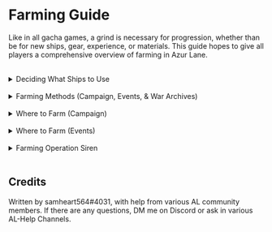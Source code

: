 # Farming Guide

Like in all gacha games, a grind is necessary for progression, whether than be for new ships, gear, experience, or materials. This guide hopes to give all players a comprehensive overview of farming in Azur Lane. 
<!--- Table of Contents
## Table of Contents:
- **[Deciding What Ships to Use](#deciding-what-ships-to-use)**
    - [Helpful Ship Qualities](#helpful-ship-qualities)

- **[Farming Methods (Campaign, Events, & War Archives)](#farming-methods-campaign-events--war-archives)**
    - [Oil-Capped Stages](#oil-capped-stages)
    - [Non-Oil-Capped Stages](#non-oil-capped-stages)
    - [Hard Mode & Daily Challenges](#hard-mode--daily-challenges)

- **[Where to Farm (Campaign)](#where-to-farm-campaign)**
    - [Commander Level Farming](#commander-level-farming)
    - [Ship EXP & Coin Farming](#ship-exp--coin-farming)
    - [Retrofit Blueprints Farming](#retrofit-blueprints-farming)
    - [Drop Ship Farming](#drop-ship-farming)
    - [Recommended Beginner Farm Stages](#recommended-beginner-farm-stages)
    - [Recommended Veteran Farm Stages](#recommended-veteran-farm-stages)
    - [Tips for Farming Hard Campaign Stages](#tips-for-farming-hard-campaign-stages)

- **[Where to Farm (Events)](#where-to-farm-events)**
    - [Beginner Farm Stages](#beginner-farm-stages)
    - [Veteran Farm Stages](#veteran-farm-stages)
    - ["SP Events"](#"sp"-events)
    - [War Archives](#war-archives)

- **[Farming Operation Siren](#farming-operation-siren)**
    - [Very Basic Fleetbuilding](#very-basic-fleetbuilding)
    - [The Bare Minimum](#the-bare-minimum)
    - [Shops](#shops)
    - [Star Farming](#star-farming)
    - [Excess AP Draning (Cat Node Farming)](#excess-ap-draining-cat-node-farming)

- **[Credits](#credits)**
<br/> --->

</br>
<details>
    <summary>Deciding What Ships to Use</summary>

## Deciding What Ships to Use

Consider:
- Does this ship need levels for any reason? (For use in harder content, fleet technology, secretary missions, etc.)
- Does this ship need affinity for any reason? (Oaths, stat boosts, secretary missions, etc.)

Try to avoid using ships that are maxed, as they serve no benefits to leeching the exp. 
<br/>

### Helpful Ship Qualities
- **Healers** (ex. [Perseus](https://azurlane.koumakan.jp/wiki/Perseus), [Unicorn](https://azurlane.koumakan.jp/wiki/Unicorn), [Ryuuhou](https://azurlane.koumakan.jp/wiki/Ryuuhou), or [Shouhou](https://azurlane.koumakan.jp/wiki/Shouhou))

- **Preloaders / Fast Loaders** (ex.  [Richelieu](https://azurlane.koumakan.jp/wiki/Richelieu),  [Aquila](https://azurlane.koumakan.jp/wiki/Aquila),  [Independence (Retrofit)](https://azurlane.koumakan.jp/wiki/Independence),  [Vittorio Veneto](https://azurlane.koumakan.jp/wiki/Vittorio_Veneto), etc.)

- **Self-Heals** (ex.  [Neptune](https://azurlane.koumakan.jp/wiki/Neptune),  [Minneapolis](https://azurlane.koumakan.jp/wiki/Minneapolis),  [Phoenix](https://azurlane.koumakan.jp/wiki/Phoenix), etc.)

- **Resisting Out-of-Ammo Effects** (ex.  [Marco Polo](https://azurlane.koumakan.jp/wiki/Marco_Polo),  [Emden](https://azurlane.koumakan.jp/wiki/Emden),  [Yamashiro META](https://azurlane.koumakan.jp/wiki/Yamashiro_META), etc.)

*Note: Some ships (ex. Perseus) fall into multiple categories. READ SKILLS FOR MORE INFORMATION!* 

**Remember:**
- **Do NOT choose ships for farming fleets based off of ONLY these qualities.** 
    - These ships *help*, they are not mandatory for efficient farming. 
- **Do NOT use oil cost as a consideration when determining what ships to use.**
    - Investing in ships that have a purpose for future content, whether that be through leveling them or through their fleet technology benefits, is better in the long run. 
</details>
<br/>

<details>
    <summary>Farming Methods (Campaign, Events, & War Archives)</summary>

## Farming Methods (Campaign, Events, & War Archives)

***Note: "X:Y" = X Backline + Y Vanguard Ships***
<br/>

### Oil-Capped Stages
An **oil-cap** (aka cost limit) limits the amount of oil spent per battle. It's that simple.
Found on:
- **Campaign:** Stages 9-1 or higher.
- **Events & War Archives:** Chapter D, or highest SP stage. 

Because of that, **run full (3:3) fleets** when farming these stages. 
<br/>

### Non-Oil-Capped Stages
On the stages without an oil-cap, **use a 1:1 fleet** when farming. 
If you can't 1:1 a stage, start off with a full fleet, then slowly remove ships until you can clear the stage safely. 
- When using two fleets, try as much as you can to 1:1 the pre-boss enemies (mobs) if you can't 1:1 the boss.
<br/>

### Hard Mode & Daily Challenges
Since Hard Mode & Daily Challenges have limited daily attempts, just full (3:3) fleet all 3 attempts (Veterans can quick battle the dailies too!). No need to overthink this. 
</details>
<br/>

<details>
    <summary>Where to Farm (Campaign)</summary>

## Where to Farm (Campaign)

<!--- image moment
{{Image Gallery|width=360px
| 1-1 fleet example.png | Example of a 1:1 fleet. Ships that are max level aren't necessary for most farming.
| 3-3 fleet example.png | Example of a 3:3 fleet. Ships that are max level aren't necessary for most farming.
| Oil cap tutorial image.png | Oil-cap for stage 11-1. The oil-cap can be visible on this menu for all supported stages, as well as on the wiki page for the stage.
}}  --->
<br/>

### Commander Level Farming
- Use full fleets on the highest stage you can grind (Active Event > Campaign). **Ignore any mention of "1:1" if Commander Level farming!** 
- Don't quick battle dailies. 
- [Operation Siren](https://azurlane.koumakan.jp/wiki/Operation_Siren) is a great source of Commander Level experience!
<br/>

### Ship EXP & Coin Farming
- Before Chapter 9: **Highest stage you can do safely.** 
- Before Chapter 11: **9-1** with full fleets. 
- In Chapter 11: **11-1** with full fleets. 
- After Chapter 11: **12-1** or higher with full fleets. 
<br/>

### Retrofit Blueprints Farming
Grind the highest hard mode stage you can do that drops the prints you need. Double-check the stage drops to make sure you are grinding the right stage! **The higher the better, due to more Core Data.** 
<br/>

### Drop Ship Farming
Look the ship's drop locations on the wiki, then farm that stage according to the methods above. 
<br/>

### Recommended Beginner Farm Stages
As a beginner, grinding these stages below for their gear is recommended.

<!---  Need to Fix Table / image moment
{|class="azltable mw-collapsible mw-collapsed" style="width:100%; text-align:center"
 |+ List of Notable Farmable Gear
 ! style="width:100px" | Icon
 ! style="width:100px" | Location
 ! Use
 |-
 | {{EquipIcon|T3 Curtiss SB2C Helldiver|DB}}
 | 3-2 
 | Top Dive Bomber.
 |-
 | {{EquipIcon|T3 Repair Toolkit|AUX}}
 | 3-4 
 | Top Vanguard Auxillary 
 |-
 | {{EquipIcon|T3 Vought F4U Corsair|F}}
 | 3-4 
 | Best purple Fighter, solid overall due to 2x500lb bombs.  
 |-
 | {{EquipIcon|T3 Twin 120mm (QF Mark XII)|DD}}
 | 4-2 
 | Transitional DD gun. 
 |-
 | {{EquipIcon|T3 Twin 203mm (3rd Year Type)|CA}}
 | 4-2 
 | Transitional CA gun. 
 |-
 | {{EquipIcon|T3 Twin 150mm (TbtsK C/36)|CL}}
 | 4-2
 | Transitional CL gun, good on both Vanguard and Main Fleets. 
 |-
 | {{EquipIcon|T3 Triple 406mm (16"/45 Mk 6)|BB}}
 | 6-3 
 | Top shelling BB gun.
 |-
 | {{EquipIcon|T3 Twin 410mm (3rd Year Type)|BB}}
 | 6-3 
 | Top barrage BB gun. 
 |-
|}
 --->

Beginners have two main goals:
- **Getting to Commander Level 60.** This unlocks  [Operation Siren](https://azurlane.koumakan.jp/wiki/Operation_Siren) and by extension the  [Gear Lab](https://azurlane.koumakan.jp/wiki/Gear_Lab). *When grinding Commander Level exp, run full fleets for maximum efficiency.* 
- **Getting to Campaign Stage 9-1.** 9-1 is the first stage with an oil-cap, and drastically increases players' exp and coin efficiency. 

**9-1 is the best farm stage for Beginners by a mile.** If you are unable to do 9-1, grind the highest stage you can do. 
<br/>

### Recommended Veteran Farm Stages
For general use, the best stages to farm are any stage in Chapter 12 or higher, due to the efficient exp, coins, and chance of [Cognitive Chips](https://azurlane.koumakan.jp/wiki/Dockyard#Cognitive_Awakening) dropping from clearing rewards. 
- The lower you go (up until 12-1) the more exp efficient the grind becomes. 
- The higher you go (up until 13-4) the more coin efficient the grind becomes. 
- Note: Spare yourself the pain and don't farm Chapter 14 outside of drop-ships. 
<br/>

### Tips for Farming Hard Campaign Stages
**Chapter 13:**
- Meet the  [Airspace Control Value](https://azurlane.koumakan.jp/wiki/Combat#Airspace_Control) for the stage. 
- Make sure the fleet has enough Anti-Air to deal with the planes. 
- Use a healer in the mob fleet, even if they are maxed level. It prevents a lot of suffering. 

**Chapter 14:**

Due to the high difficulty, just continue using your clear fleets as your farm fleets, even if ships are maxed level. It's far too risky to not use maxed level ships here. 
</details>
<br/>

<details>
    <summary>Where to Farm (Events)</summary>

## Where to Farm (Events)

You only farm Events for their Event Currency, Ship Drops, and/or Gear Drops. They are worse than Campaign stages in all other aspects. 
<br/>

### Beginner Farm Stages
Grind the highest stage possible that you can. Ideally get to B3 (for the drop ship) if possible. Getting to Chapter D is ideal. 
<br/>

### Veteran Farm Stages 
Grind **D3** using full fleets (due to the oil-cap), while also clearing the **SP** stage daily. Since the SP stage gives 800 currency, ignore oil-cost when clearing it. 
If there is a stage with a good gear drop, grinding that is fine as an alternative to D3. 
<br/>

### "SP" Events 
Grind the **highest SP stage (usually SP3)** using full fleets, while also clearing the **VSP** stage daily (just like traditional events). 
If you are unable to do SP3, grind the highest stage possible. 
<br/>

### War Archives 
Due to the lack of good resources in  [War Archives](https://azurlane.koumakan.jp/wiki/War_Archives) currently, it is not recommended to farm them outside of obtaining their drop-ships. It's recommended that beginner players grind  [Scherzo of Iron and Blood](https://azurlane.koumakan.jp/wiki/Scherzo_of_Iron_and_Blood) and/or  [Divergent Chessboard](https://azurlane.koumakan.jp/wiki/Opposite-Colored_Rerun) for drop-ships to obtain Iron Blood tech points for Shipyard. 

*Once you clear the highest War Archive stage in an archive 60 times, you obtain a copy of the SR drop-ship for free, regardless of previous clear rewards.*
</details>
<br/>

<details>
    <summary>Farming Operation Siren</summary>

## Farming Operation Siren

<!--- more images yay 
 [File:Operation Siren Map.jpg|425px|thumb|right|Example Map of Operation Siren. Looks like someone still needs to clear it out...]
 [File:Operation siren fleet example.png|400px|thumb|right|Example Fleets for Operation Siren (Fleet 1 is cutoff). Fleet 4 is the example mob fleet. Notice how the only max level ship is  [Perseus], and both cats in Fleet 4 are SR Rarity.]
 [File:Tuning example.png|300px|thumb|right|Operation Siren Tuning Interface. Ignore "Power." Notice how Roman Numeral VII means the player can do all zones Corrosion 6 and below with relative safety.]
 --->
**PLEASE READ THE  [OPERATION SIREN](https://azurlane.koumakan.jp/wiki/Operation_Siren) WIKI PAGE BEFORE CONTINUING!** 

The main purpose of farming Operation Siren is for  [Gear Lab] materials as well as gold plates. Gear Lab is a great source of easy good gear suitable for any player. 
<br/>

### Very Basic Fleetbuilding 
Full fleet all of Operation Siren. Oil cost is a non-factor; no need to overthink this. 

*For the farming (mob) fleet, refer back to  [this section](#deciding-what-ships-to-use) to decide what ships to use. 
**Use a healer in the mob fleet, even if they are maxed level. It prevents a lot of suffering. 

*For the other (boss) fleets, it is recommended to use maxed level good ships due to the high difficulty of the content. 

**Cats:**
- Unlike previous stages, the **rarity** and **level** of the cats in your farming fleet matter! Make sure the cats are SR Rarity and as high level as possible; the talents don't matter. 

**Tuning:**
- As the Corrosion Level of zones increase, the minimum tuning requirement of your fleets also increases. Make sure that the Roman Numeral is at minimum equal to (ideally above) the Corrosion Level of the zone. There are no additional benefits for being higher tuning past levels 203/203/156.    
<br/>

### The Bare Minimum 
Clear every single zone once, until the entire map is unlocked. 
- If you have excess oil, buying the 5k oil logger allows you to strategic search this process with ease. 

Then, wipe your map clean of any icons above stages. This includes any Coordinates (both Fractured and Abyssal), Strongholds, the monthly Arbiter, and Daily/Story Missions. 
- When auto-search is an option, use it to your advantage! Auto-search will get most everything important on all zone types. 
<br/>
 
### Shops 
*Blue Port Shops (NYC, Liverpool, Gibraltar, St. Petersburg):** Buy out EVERYTHING!
*Mysterious Merchant (Akashi):** Except for tuning (if maxed) and repair boxes (any type), buy out EVERYTHING!   
<br/>
 
### Star Farming 
In Operation Siren, stars allow you to get one-time rewards depending on number of stars obtained. These stars are heavily RNG; only hyper-focus them if you have spare time. Read the  [List of Operation Siren Zones](https://azurlane.koumakan.jp/wiki/List_of_Operation_Siren_Zones) wiki page for more information. 

Pick the zone you want to farm stars on. Set Strategic Search to repeat the same zone. Let auto-search do the work for you until your AP is drained. Profit. 
**Note: Some stars are RNG only on first monthly clear (explorable).*

**If you are in the middle of the month, make sure to have some AP leftover for future Stronghold/Coordinate Zones/Daily Missions.**  
<br/>

### Excess AP Draining (Cat Node Farming) 
Pick a random Corrosion 5 Zone. Set Strategic Search to repeat the same zone. Let auto-search do the work for you until your AP is drained. Profit.
- If possible, select the option to stop for the Merchant (Akashi) or Siren Constructs, but since they aren't that important it's your preference.
The purpose of this is to get as many Cat Node loot drops as possible; since rewards outside of  ["The Bare Minimum"](#the-bare-minimum) are lackluster.
**If you are in the middle of the month, make sure to have some AP leftover for future Stronghold/Coordinate Zones/Daily Missions.**   
</details>
<br/>

## Credits
Written by samheart564#4031, with help from various AL community members. If there are any questions, DM me on Discord or ask in various AL-Help Channels.

